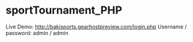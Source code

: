 # sportTournament_PHP

Live Demo: http://bakisports.gearhostpreview.com/login.php
Username / password: admin / admin
